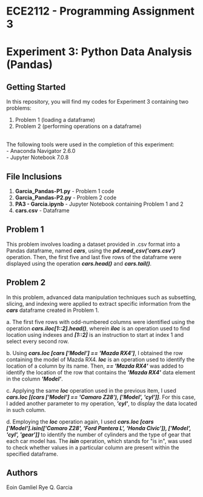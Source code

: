 # **ECE2112 - Programming Assignment 3**
# **Experiment 3: Python Data Analysis (Pandas)**

## Getting Started
In this repository, you will find my codes for Experiment 3 containing two problems:
1. Problem 1 (loading a dataframe)
2. Problem 2 (performing operations on a dataframe)
<br>
The following tools were used in the completion of this experiment: <br>
- Anaconda Navigator 2.6.0<br>
- Jupyter Notebook 7.0.8

## File Inclusions
1. **Garcia_Pandas-P1.py** - Problem 1 code
2. **Garcia_Pandas-P2.py** - Problem 2 code
3. **PA3 - Garcia.ipynb** - Jupyter Notebook containing Problem 1 and 2
4. **cars.csv** - Dataframe

## Problem 1
This problem involves loading a dataset provided in .csv format into a Pandas dataframe, named ***cars***, using the ***pd.read_csv('cars.csv')*** operation. Then, the first five and last five rows of the dataframe were displayed using the operation ***cars.head()*** and ***cars.tail()***.

## Problem 2
In this problem, advanced data manipulation techniques such as subsetting, slicing, and indexing were applied to extract specific information from the ***cars*** dataframe created in Problem 1.
<br>

a. The first five rows with odd-numbered columns were identified using the operation ***cars.iloc[1::2].head()***, wherein ***iloc*** is an operation used to find location using indexes and ***[1::2]*** is an instruction to start at index 1 and select every second row.
<br>

b. Using ***cars.loc [cars ['Model'] == 'Mazda RX4']***, I obtained the row containing the model of Mazda RX4. ***loc*** is an operation used to identify the location of a column by its name. Then, ***== 'Mazda RX4'*** was added to identify the location of the row that contains the ***'Mazda RX4'*** data element in the column ***'Model'***.
<br>

c. Applying the same ***loc*** operation used in the previous item, I used ***cars.loc [(cars ['Model'] == 'Camaro Z28'), ['Model', 'cyl']]***. For this case, I added another parameter to my operation, ***'cyl'***, to display the data located in such column.
<br>

d. Employing the ***loc*** operation again, I used ***cars.loc [cars ['Model'].isin(['Camaro Z28', 'Ford Pantera L', 'Honda Civic']), ['Model', 'cyl', 'gear']]*** to identify the number of cylinders and the type of gear that each car model has. The ***isin*** operation, which stands for "is in", was used to check whether values in a particular column are present within the specified dataframe.

## Authors
Eoin Gamliel Rye Q. Garcia
<br>
